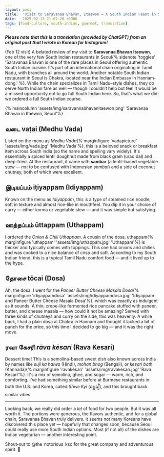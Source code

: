 ```yaml
---
layout: post
title:  "Visit to Saravanaa Bhavan, Itaewon — A South Indian Feast in Seoul (English Translation)"
date:   2025-02-12 21:02:26 +0900
tags: [food-culture, south-indian, gourmet, translation]
---
```


<em><strong>Please note that this is a translation (provided by ChatGPT) from an original post that I wrote in Korean for Instagram!</strong></em>

(Feb 12 visit) A belated review of my visit to **Saravanaa Bhavan Itaewon**, one of the very few South Indian restaurants in Seoul{% sidenote 'toggles' 'Saravanaa Bhavan is one of the rare places in Seoul offering authentic South Indian cuisine. It’s part of an international chain originating in Tamil Nadu, with branches all around the world. Another notable South Indian restaurant in Seoul is Chakra, located near the Indian Embassy in Hannam-dong.' %}. While the chain specializes in Tamil Nadu–style dishes, they do serve North Indian fare as well — though I couldn’t help but feel it would be a missed opportunity not to go full South Indian here. So, that’s what we did: we ordered a full South Indian course.

{% maincolumn 'assets/img/saravannabhavanitaewon.png' 'Saravanaa Bhavan in Itaewon, Seoul'%}

## வடை vaṭai (Medhu Vada)

Listed on the menu as *Medhu Vada*{% marginfigure 'vadapicture' 'assets/img/vada.jpg' 'Medhu Vada'%}, this is a beloved snack or breakfast item across South India (so the name and spelling vary widely). It's essentially a spiced lentil doughnut made from black gram (urad dal) and deep-fried. At the restaurant, it came with **sambar** (a lentil-based vegetable stew — *not* to be confused with Indonesian *sambal*) and a side of coconut chutney, both of which were excellent.

## இடியப்பம் iṭiyappam (Idiyappam)

Known on the menu as *Idiyappam*, this is a type of steamed rice noodle, soft in texture and almost rice-like in mouthfeel. You dip it in your choice of curry — either korma or vegetable stew — and it was simple but satisfying.

## ஊத்தப்பம் ūttappam (Uthappam)

I ordered the *Onion & Chili Uthappam*. A cousin of the dosa, uthappam{% marginfigure 'uthappam' 'assets/img/uthappam.jpg' 'Uthappam'%} is thicker and typically comes with toppings. This one had onions and chilies and was cooked to a nice balance of crisp and soft. According to my South Indian friend, this is a typical Tamil Nadu comfort food — and it lived up to the hype.

## தோசை tōcai (Dosa)

Ah, the dosa. I went for the *Paneer Butter Cheese Masala Dosa*{% marginfigure 'idiyappamdosa' 'assets/img/idiyappamdosa.jpg' 'Idiyappam and Paneer Butter Cheese Masala Dosa'%}, which was exactly as indulgent as it sounds. A thin, crepe-like fermented rice pancake stuffed with paneer, butter, and cheese masala — how could it not be amazing? Served with three kinds of chutneys and curry on the side, this was heavenly. A while back, I had a plain dosa at Chakra in Hannam and thought it lacked a bit of punch for the price, so this time I decided to go big — and it was the right move.

## ரவா கேசரி *rāva kēsari* (Rava Kesari)

Dessert time! This is a semolina-based sweet dish also known across India by names like *suji ka halwa* (Hindi), *mohan bhog* (Bengali), or *kesari bath* (Kannada){% marginfigure 'ravakesari' 'assets/img/ravakesari.jpg' 'Rava Kesari'%}. It's a mix of semolina, ghee, and sugar — warm, rich, and comforting. I’ve had something similar before at Burmese restaurants in both the U.S. and Korea, called *Shwe Kyi* (ရွှေချီ), and this brought back similar vibes.

---

Looking back, we really did order a *lot* of food for two people. But it was all worth it. The portions were generous, the flavors authentic, and for a global chain, Saravanaa Bhavan truly delivers. It seems not many Koreans have discovered this place yet — hopefully that changes soon, because Seoul could really use more South Indian options. Most (if not all) of the dishes are Indian vegetarian — another interesting point. 

Shout-out to @the_notorious_ksc for the great company and adventurous spirit. 🙏
